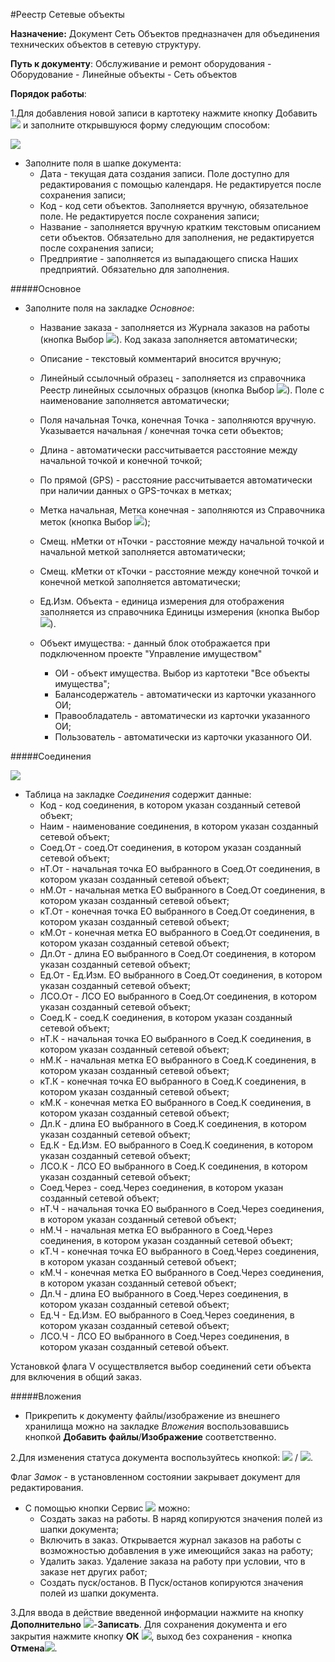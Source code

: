 ﻿#Реестр Сетевые объекты


**Назначение:** Документ Сеть Объектов предназначен для объединения технических объектов в сетевую структуру. 


**Путь к документу**: Обслуживание и ремонт оборудования - Оборудование - Линейные объекты - Сеть объектов


**Порядок работы**:

1.Для добавления новой записи в картотеку нажмите кнопку Добавить   ![](topic:Repair.Repair.AddFiles.Btn_Add.png) и заполните открывшуюся форму следующим способом:

![](topic:.Repair.AddFiles.Screenshot_11716.jpg)

* Заполните поля в шапке документа:
    * Дата - текущая дата создания записи. Поле доступно для редактирования с помощью календаря. Не редактируется после сохранения записи;
    * Код - код сети объектов. Заполняется вручную, обязательное поле. Не редактируется после сохранения записи;
    * Название - заполняется вручную кратким текстовым описанием сети объектов. Обязательно для заполнения, не редактируется после сохранения записи;
    * Предприятие - заполняется из выпадающего списка Наших предприятий. Обязательно для заполнения.

#####Основное

* Заполните поля на закладке *Основное*:
    * Название заказа - заполняется из Журнала заказов на работы (кнопка Выбор ![](topic:Com.AddFiles.Buttons.Btn_select.png)). Код заказа заполняется автоматически;
    * Описание - текстовый комментарий вносится вручную;
    * Линейный ссылочный образец - заполняется из справочника Реестр линейных ссылочных образцов (кнопка Выбор ![](topic:Com.AddFiles.Buttons.Btn_select.png)). Поле с наименование заполняется автоматически;
    * Поля начальная Точка, конечная Точка - заполняются вручную. Указывается начальная / конечная точка сети объектов;
    * Длина - автоматически рассчитывается расстояние между начальной точкой и конечной точкой;
    * По прямой (GPS)  - расстояние рассчитывается автоматически при наличии данных о GPS-точках в метках;
    * Метка начальная, Метка конечная - заполняются из Справочника меток (кнопка Выбор ![](topic:Com.AddFiles.Buttons.Btn_select.png));
    * Смещ. нМетки от нТочки  - расстояние между начальной точкой и начальной меткой заполняется автоматически;
    * Смещ. кМетки от кТочки  - расстояние между конечной точкой и конечной меткой заполняется автоматически;
    * Ед.Изм. Объекта  - единица измерения для отображения заполняется из справочника Единицы измерения (кнопка Выбор ![](topic:Com.AddFiles.Buttons.Btn_select.png)).

    *  Объект имущества: - данный блок отображается при подключенном проекте "Управление имуществом"
        * ОИ - объект имущества. Выбор из картотеки "Все объекты имущества";
        * Балансодержатель - автоматически из карточки указанного ОИ;
        * Правообладатель - автоматически из карточки указанного ОИ;
        * Пользователь - автоматически из карточки указанного ОИ.

#####Соединения

![](topic:.Repair.AddFiles.Screenshot_11717.jpg)

* Таблица на закладке *Соединения* содержит данные:
    * Код - код соединения, в котором указан созданный сетевой объект;
    * Наим - наименование соединения, в котором указан созданный сетевой объект;
    * Соед.От  - соед.От соединения, в котором указан созданный сетевой объект;
    * нТ.От  - начальная точка ЕО выбранного в Соед.От соединения, в котором указан созданный сетевой объект;
    * нМ.От  - начальная метка ЕО выбранного в Соед.От соединения, в котором указан созданный сетевой объект;
    * кТ.От  - конечная точка ЕО выбранного в Соед.От соединения, в котором указан созданный сетевой объект;
    * кМ.От  - конечная метка ЕО выбранного в Соед.От соединения, в котором указан созданный сетевой объект;
    * Дл.От  - длина ЕО выбранного в Соед.От соединения, в котором указан созданный сетевой объект;
    * Ед.От  - Ед.Изм. ЕО выбранного в Соед.От соединения, в котором указан созданный сетевой объект;
    * ЛСО.От - ЛСО ЕО выбранного в Соед.От соединения, в котором указан созданный сетевой объект;
    * Соед.К - соед.К соединения, в котором указан созданный сетевой объект;
    * нТ.К   - начальная точка ЕО выбранного в Соед.К соединения, в котором указан созданный сетевой объект;
    * нМ.К   - начальная метка ЕО выбранного в Соед.К соединения, в котором указан созданный сетевой объект;
    * кТ.К   - конечная точка ЕО выбранного в Соед.К соединения, в котором указан созданный сетевой объект;
    * кМ.К   - конечная метка ЕО выбранного в Соед.К соединения, в котором указан созданный сетевой объект;
    * Дл.К   - длина ЕО выбранного в Соед.К соединения, в котором указан созданный сетевой объект;
    * Ед.К   - Ед.Изм. ЕО выбранного в Соед.К соединения, в котором указан созданный сетевой объект;
    * ЛСО.К  - ЛСО ЕО выбранного в Соед.К соединения, в котором указан созданный сетевой объект;
    * Соед.Через - соед.Через соединения, в котором указан созданный сетевой объект;
    * нТ.Ч   - начальная точка ЕО выбранного в Соед.Через соединения, в котором указан созданный сетевой объект;
    * нМ.Ч   - начальная метка ЕО выбранного в Соед.Через соединения, в котором указан созданный сетевой объект;
    * кТ.Ч   - конечная точка ЕО выбранного в Соед.Через соединения, в котором указан созданный сетевой объект;
    * кМ.Ч   - конечная метка ЕО выбранного в Соед.Через соединения, в котором указан созданный сетевой объект;
    * Дл.Ч   - длина ЕО выбранного в Соед.Через соединения, в котором указан созданный сетевой объект;
    * Ед.Ч   - Ед.Изм. ЕО выбранного в Соед.Через соединения, в котором указан созданный сетевой объект;
    * ЛСО.Ч  - ЛСО ЕО выбранного в Соед.Через соединения, в котором указан созданный сетевой объект.

Установкой флага V  осуществляется выбор соединений сети объекта для включения в общий заказ.

#####Вложения

* Прикрепить к документу файлы/изображение из внешнего хранилища можно на закладке *Вложения* воспользовавшись кнопкой **Добавить файлы**/**Изображение** соответственно.

2.Для изменения статуса документа воспользуйтесь кнопкой: ![](topic:.Repair.AddFiles.Btn_Razntsti.png) / ![](topic:.Repair.AddFiles.Btn_Otmena.png).

Флаг *Замок* - в установленном состоянии закрывает документ для редактирования.

* С помощью кнопки Сервис  ![](topic:Integration.AddFiles.Buttons.Btn_Services.png) можно: 
    * Создать заказ на работы. В наряд копируются значения полей из шапки документа;
    * Включить в заказ. Открывается журнал заказов на работы с возможностью добавления в уже имеющийся заказ на работу;
    * Удалить заказ. Удаление заказа  на работу при условии, что в заказе нет других работ;
    * Создать пуск/останов. В Пуск/останов копируются значения полей из шапки документа.

3.Для ввода в действие введенной информации нажмите на кнопку **Дополнительно** ![](topic:Com.AddFiles.Buttons.Btn_SystemMenu.png)-**Записать**.
Для сохранения документа и его закрытия нажмите кнопку **ОК** ![](topic:Com.AddFiles.Buttons.Btn_Post.png), выход без сохранения  - кнопка  **Отмена**![](topic:Com.AddFiles.Buttons.BtnCloseCancel.png). 
